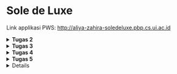 # Sole de Luxe
Link applikasi PWS: http://aliya-zahira-soledeluxe.pbp.cs.ui.ac.id

<details>
<Summary><b>Tugas 2</b></summary>

# Tugas 2: Implementasi Model-View-Template (MVT) pada Django
Link applikasi PWS: http://aliya-zahira-soledeluxe.pbp.cs.ui.ac.id

## Langkah-langkah pembuatan project
Berikut adalah beberapa langkah-langkah yang saya lakukan untuk membuat project ini
- Melakukan instalasi python, django, dan github.
- Mengaktifkan virtual environment
- Menambahkan beberapa dependencies pada requirements dan juga melakukan instalasi requirements itu sendiri serta membuat projek Django
- Melakukan konfigurasi server dan menjalankan server itu sendiri lalu menonaktifkan server dan virtual environment
- Mengunggah projek ke github dengan melakukan command push
- Membuat project dan aplikasi dengan startapp serta mendaftarkan applikasi main ke dalam project
- Mengganti isian dari berkas models.py dengan atribut yang sesuai, setelah itu melakukan migrasi model
- Menambahkan data-data yang diperlukan pada berkas views.py
- Membuat berkas main.html yang berisi kustomisasi tampilan sesuai yang diinginkan, lalu membuat konfigurasi routing URL
- Melakukan pembaruan/update pada github dan melakukan deployment hasil ke PWS

## Buatlah bagan yang berisi request client ke web aplikasi berbasis Django beserta responnya dan jelaskan pada bagan tersebut kaitan antara urls.py, views.py, models.py, dan berkas html.
![Flow Diagram](diagram.jpeg)
- urls.py: untuk menerima request yang sesuai dan menghubungkan pola request tersebut ke views
- template: menyusun tampilan akhir dari aplikasi
- views.py: mengelola logika dari aplikasi
- models.py: berisi skema yang telah dimodifikasi tentang data

## Jelaskan fungsi git dalam pengembangan perangkat lunak!
Git membantu programmer melacak perubahan basis kode, sehingga dapat memudahkan programmer dalam mengelola dan berkolaborasi dalam pembuatan project. Git membantu programmer untuk mengerjakan project yang sama secara bersamaan. Selain itu, git juga sangat membantu dalam pengembangan program karena menyediakan riwayat perubahan dan memungkinkan programmer uuntuk melakukan pengembalian project ke versi sebelumnya.

## Menurut Anda, dari semua framework yang ada, mengapa framework Django dijadikan permulaan pembelajaran pengembangan perangkat lunak?
Django dipilih karena kelengkapan fitur yang dimiliki karena Django telah menyediakan banyak fitur bawaan yang dapat memudahkan pengembangan aplikasi. Selanjutnya, Django memiliki dokumentasi yang lengkap sehingga dapat membantu programmer pemula untuk mengatasi masalah dan belajar lebih cepat.

## Mengapa model pada Django disebut sebagai ORM?
Model pada Django disebut ORM (Object-Relational Mapping) karena ORM menghubungkan objek Python dengan tabel dalam database relasional. Dengan ORM, pengembang dapat berinteraksi dengan database menggunakan kode Python, menghindari penulisan SQL secara langsung, dan memungkinkan pengelolaan data yang efisien melalui pemetaan objek ke format tabel.

</details>

<details>
<Summary><b>Tugas 3</b></summary>

# Tugas 3
## Jelaskan mengapa kita memerlukan data delivery dalam pengimplementasian sebuah platform?
Data delivery sangat penting dalam implementasi sebuah platform karena membantu meningkatkan efisiensi dengan memastikan bahwa data yang diperlukan oleh pengguna atau aplikasi tersedia tepat waktu dan dalam format yang sesuai. Selain itu, proses data delivery juga berkontribusi pada peningkatan kecepatan platform dan memastikan bahwa data yang disajikan akurat serta konsisten. Data delivery juga mendukung skalabilitas dengan memungkinkan platform menangani volume data yang meningkat seiring waktu, serta memastikan bahwa platform responsif terhadap perubahan dan pembaruan data secara real-time. Selain itu, aspek keamanan dalam data delivery melibatkan perlindungan data selama transmisi, menjaga data tetap aman dari akses yang tidak sah.

## Menurutmu, mana yang lebih baik antara XML dan JSON? Mengapa JSON lebih populer dibandingkan XML?
Saya lebih memilih JSON karena karena formatnya yang lebih sederhana dan ringkas sehingga memudahkan penulisan, pembacaan, dan pemahaman data. Selain itu, JSON memiliki ukuran data yang lebih kecil dan parsing yang lebih cepat, karena itulah JSON meningkatkan efisiensi dan kinerja aplikasi, terutama di lingkungan web. Beberapa alasan diatas juga menyebabkan JSON lebih popular penggunaannya dibanding XML.

## Jelaskan fungsi dari method is_valid() pada form Django dan mengapa kita membutuhkan method tersebut?
Method `is_valid()` pada form Django berfungsi untuk memeriksa apakah data yang dikirimkan melalui form memenuhi semua kriteria validasi yang telah ditentukan. Dengan menggunakan `is_valid()`, kita dapat memastikan bahwa data valid sebelum melanjutkan ke langkah berikutnya, seperti menyimpan data ke database atau memproses informasi lebih lanjut. Method ini juga menangani dan menyimpan pesan kesalahan jika ada input yang tidak valid, sehingga memudahkan kita untuk memberikan umpan balik yang relevan kepada pengguna.

## Mengapa kita membutuhkan csrf_token saat membuat form di Django? Apa yang dapat terjadi jika kita tidak menambahkan csrf_token pada form Django? Bagaimana hal tersebut dapat dimanfaatkan oleh penyerang?
CSRF (Cross-Site Request Forgery) token diperlukan dalam form Django untuk melindungi situs web dari serangan di mana penyerang mencoba mengirimkan permintaan palsu atas nama pengguna tanpa izin. Jika `csrf_token` tidak ditambahkan pada form, penyerang bisa membuat form palsu di situs lain yang mengirimkan data berbahaya ke situs web kita. Ini bisa menyebabkan tindakan yang tidak diinginkan, seperti perubahan data pengguna atau akses yang tidak sah. Dengan `csrf_token`, Django memastikan bahwa hanya permintaan yang sah dan berasal dari pengguna yang sebenarnya yang akan diproses.

## Jelaskan bagaimana cara kamu mengimplementasikan checklist di atas secara step-by-step (bukan hanya sekadar mengikuti tutorial).
### 1. Membuat input form untuk menambahkan objek model pada app sebelumnya.
Langkah pertama yang saya lakukan untuk membuat input form adalah dengan membuat berkas baru bernama forms.py dan meng import form tersebut dalam berkas views.py. Selanjutnya, saya membuat fungsi khusus yang akan menerima request entry dan meng import nya pada berkas urls.py dan membuat berkas HTML baru yang berisi entry dari form tersebut.

### 2. Tambahkan 4 fungsi views baru untuk melihat objek yang sudah ditambahkan dalam format XML, JSON, XML by ID, dan JSON by ID.
Untuk data dalam format XML dan JSON, pertama-tama saya menambahkan impor `HttpResponse` dan `serializers` pada berkas `views.py`. Kemudian, saya membuat fungsi baru yang menerima parameter `request` dan mengembalikan data dalam format XML menggunakan `HttpResponse`. Fungsi ini akan membangun data XML dan mengembalikannya dengan tipe konten yang sesuai. Selanjutnya, saya membuat fungsi serupa yang juga menerima parameter `request`, tetapi mengembalikan data dalam format JSON. Fungsi ini akan menggunakan `HttpResponse` dengan tipe konten `application/json`. Terakhir, saua membuat dua fungsi tambahan untuk menangani data dengan ID tertentu. Fungsi-fungsi ini akan menyimpan hasil query berdasarkan ID dan mengembalikannya dalam format XML atau JSON dengan menggunakan `HttpResponse`, serta mengatur tipe konten menjadi `application/xml` atau `application/json`, sesuai dengan format yang diminta.

### 3. Membuat routing URL untuk masing-masing views yang telah ditambahkan pada poin 2.
Pertama, tambahkan impor untuk fungsi-fungsi yang telah dibuat sebelumnya, yaitu `show_xml`, `show_json`, `show_xml_by_id`, dan `show_json_by_id`, ke dalam berkas `views.py`. Setelah itu, tambahkan path URL untuk keempat fungsi tersebut ke dalam berkas `urls.py`. Setelah melakukan import beberapa function tadi, maka function tersebut dapat diakses pada rute yang sesuai di aplikasi Django dan memungkinkan pengguna untuk melihat data dalam format XML dan JSON serta mengakses objek berdasarkan ID melalui URL yang telah ditentukan.

## Mengakses keempat URL di poin 2 menggunakan Postman, membuat screenshot dari hasil akses URL pada Postman, dan menambahkannya ke dalam README.md.
### URL XML
![Flow Diagram](XML.jpeg)
### URL XML by ID
![Flow Diagram](XML_by_ID.jpeg)
### URL JSON
![Flow Diagram](JSON.jpeg)
### URL JSON by ID
![Flow Diagram](JSON_by_ID.jpeg)

</details>

<details>
<Summary><b>Tugas 4</b></summary>

# Tugas 4
## 1. Apa perbedaan antara HttpResponseRedirect() dan redirect()
### - HttpResponseRedirect()
**HttpResponseRedirect()** adalah turunan dari **HttpResponse** yang menghasilkan respons pengalihan ke klien. Fungsinya adalahh untuk mengarahkan pengguna ke URL spesifik dengan mengirim objek **HttpResponse** yang berisi kode status HTTP 302
### - redirect()
**redirect()** merupakan fungsi shortcut yang lebih praktis dan fleksibel untuk mengelola pengalihan. Fungsi ini memudahkan pengalihan tanpa perlu secara manual menentukan URL, terutama saat menggunakan nama view atau objek.

## 2. Jelaskan cara kerja penghubungan model Product dengan User!
Penghubungan model **ShoeEntry** dengan model **User** dilakukan menggunakan field **ForeignKey**. Field **user** mengacu pada model **User** dari Django yang memungkinkan setiap entry sepatu dikaitkan dengan pengguna yang terdaftar. Dengan argumen **on_delete_models.CASCADE**, apabila pengguna dihapus, maka semua entry sepatu yang berkaitan dengan pengguna tersebut juga akan terhapus secara otomatis. Adanya relasi ini memungkinkan pengguna untuk mengelola data mereka.

## 3. Apa perbedaan antara authentication dan authorization, apakah yang dilakukan saat pengguna login? Jelaskan bagaimana Django mengimplementasikan kedua konsep tersebut.
### - Authentication
Authentication merupakan proses verifikasi identitas pengguna. Proses ini akan memeriksa validitas kredensial pengguna seperti username dan password. 
### - Authorization
Authorization merupakan proses yang terjadi setelah penggun berhasil melalui tahap authentication. Authorization adalah proses yang mengatur hak akses pengguna terhadap suatu aplikasi. Authorization menentukan apa yang dapat dilakukan oleh pengguna setelah melewati tahap authentication. Contohnya, tahap selanjutnya setelah authentication pada web Sole de Luxe adalah user dapat menambahkan shoes entry beserta atributnya. 

## 4. Bagaimana Django mengingat pengguna yang telah login? Jelaskan kegunaan lain dari cookies dan apakah semua cookies aman digunakan?
Django mengingat pengguna yang telah login menggunakan session dan cookies, di mana session ID disimpan dalam cookie di browser untuk mengaitkan pengguna dengan data sesi mereka di server. Selain autentikasi, cookies juga digunakan untuk menyimpan preferensi pengguna, melacak aktivitas, dan meningkatkan keamanan. Namun, tidak semua cookies aman. Untuk menjaga keamanan, cookies sebaiknya hanya dikirim melalui HTTPS (Secure), tidak diakses oleh JavaScript (HttpOnly), dibatasi untuk domain yang sama (SameSite), dan data sensitif dienkripsi. Praktik ini memastikan keamanan dan integritas sesi pengguna di Django.

## 5. Jelaskan bagaimana cara kamu mengimplementasikan checklist di atas secara step-by-step (bukan hanya sekadar mengikuti tutorial).
### 1. Membuat form untuk registrasi
Langkah pertama yang saya lakukan akan membuat form registrasi. Pada tahap ini menambahkan **UserCreationForm** dan **messages** untuk memudahkan pembuatan formulir pendaftaran pengguna. 
### 2. Membuat form login, logout, dan merestriksi akses halaman main
Untuk membuat form login, saya menambahkan **authenticate**, **login** dan **AuthenticationForm** pada views serta mendefinisikan fungsi **login_user**. Untuk membuat form logout, saya menambahkan sebuah fungsi bernama **logout_user** untuk menghapus sesi pengguna. Selanjutnya saya menambahkan **@login_required** untuk membatasi akses pengguna ke halaman main, sehingga login diperlukan untuk mengaksesnya.
### 3. Menambahkan cookies
Saya menggunakan cookie untuk menyimpan waktu login terakhir dengan **response.set_cookie('last_login')** pada fungsi **login_user** dan menambahkan **response.delete_cookie('last_login')** pada **logout_user** untuk menghapus cookie setelah pengguna logout.
### 4. Menghubungan model dengan User
Pada tahap ini saya menambahkan field **user = models.ForeignKey(User, on_delete=models.CASCADE)** pada model **ShoesEntry** di models.py. Setelah itu, saya menetapkan **shoes_entry.user = request.user** di **create_shoes_entry** dan filter entri di **show_main** dengan **ShoesEntry.objects.filter(user=request.user)**. Lalu, saya melakukan migrations terhadap model dan mengatur variabel **DEBUG** pada settings.
### 4. Membuat dummy data
Sebelum melakukan migration, saya sudah membuat satu user. Setelah itu, saya mendefinisikan satu akun user lagi beserta 3 dummy data di masing-masing akun. 

</details>

<details>
<Summary><b>Tugas 5</b></summary>

# Tugas 5

## 1. Jika terdapat beberapa CSS selector untuk suatu elemen HTML, jelaskan urutan prioritas pengambilan CSS selector tersebut!
Inline Styles: Memiliki prioritas tertinggi karena diterapkan langsung pada elemen HTML.
ID Selectors: Menggunakan ID elemen, ditandai dengan simbol #, memiliki prioritas setelah inline styles.
Class, Attribute, dan Pseudo-Class Selectors: Prioritasnya berada di bawah ID selectors, contohnya seperti .classname, [type="text"], dan :hover.
Element dan Pseudo-Element Selectors: Memiliki prioritas terendah, misalnya untuk elemen HTML seperti div, h1, atau p.
Aturan !important: Mengabaikan semua aturan lain dan langsung diterapkan meskipun ada selector dengan prioritas lebih tinggi.

## 2. Mengapa responsive design menjadi konsep yang penting dalam pengembangan aplikasi web? Berikan contoh aplikasi yang sudah dan belum menerapkan responsive design!
Karena programmer tidak mungkin bisa memprediksi perangkat apa yang akan digunakan oleh pengguna untuk mengakses website. Oleh karena itu, penting untuk menyesuaikan desain agar tampilan website tetap optimal di berbagai perangkat dengan ukuran layar yang beragam, seperti ponsel, tablet, laptop, atau komputer desktop. Tanpa responsive design, tampilan website bisa menjadi tidak rapi dan sulit digunakan pada perangkat yang berbeda.

Contoh aplikasi yang sudah menerapkan responsive design untuk desktop dan tampilan mobile adalah Tokopedia, sementara aplikasi yang belum menerapkan responsive design adalah elearning.universityX.edu. 

## 3. Jelaskan perbedaan antara margin, border, dan padding, serta cara untuk mengimplementasikan ketiga hal tersebut!
Margin, border, dan padding adalah tiga properti CSS yang digunakan untuk mengatur ruang di sekitar elemen HTML, dan masing-masing memiliki fungsi yang berbeda:

- Margin: Adalah ruang di luar elemen, yang memisahkan elemen dari elemen lainnya di sekitar Margin tidak mempengaruhi ukuran elemen itu sendiri.
Cara implementasi:
```css
div {
    margin: 20px; /* Menambahkan margin 20px di sekitar elemen */
}
```

- Border: Adalah garis yang mengelilingi elemen, dan berada di antara margin dan padding. Border memisahkan konten elemen dari margin dan menambah visual boundary pada elemen.
Cara implementasi:
```css
div {
    border: 2px solid black; /* Membuat border dengan ketebalan 2px, tipe solid, dan warna hitam */
}
```

- Padding: Adalah ruang di dalam elemen, antara konten elemen dan border. Padding menambah jarak antara isi elemen (seperti teks atau gambar) dengan tepi elemen.
Cara implementasi:
```css
div {
    padding: 15px; /* Menambahkan jarak 15px antara konten dan border elemen */
}
```

## 4. Jelaskan konsep flex box dan grid layout beserta kegunaannya!
Flexbox adalah Model tata letak satu dimensi yang mengatur elemen dalam satu baris atau kolom.
Kegunaan:
- Menyusun elemen secara fleksibel.
- Memudahkan responsivitas dan penyesuaian ukuran.
- Mengatur penyelarasan dan distribusi ruang antar elemen.

Grid Layout adalah model tata letak dua dimensi yang memungkinkan pengaturan elemen dalam baris dan kolom secara bersamaan.
Kegunaan:
- Mengatur tata letak kompleks dengan lebih mudah.
- Membagi halaman menjadi grid yang dapat disesuaikan.
- Memungkinkan pengaturan posisi elemen di dalam grid dengan kontrol yang lebih baik.
- Kedua metode ini sangat berguna untuk menciptakan tata letak yang responsif dan terorganisir dalam desain web.

## 5. Jelaskan bagaimana cara kamu mengimplementasikan checklist di atas secara step-by-step (bukan hanya sekadar mengikuti tutorial)!
- Pertama untuk mengimplementasikan edit dan delete, saya lakuka dengan membuat function edit_shoes dan delete_shoes di file views lalu melakukan routing pada url path
- Selanjutnya untuk kustomisasi design saya mengintegrasikan Tailwind ke dalam proyek ini, saya melakukan modifikasi pada file base.html agar dapat menghubungkan template Django dengan Tailwind serta menyesuaikan tampilan untuk berbagai perangkat (mobile). Lalu, saya melakukan penyesuaian pada setiap template sesuai dengan tema aplikasi yang saya inginkan. Setiap produk dalam daftar produk akan ditampilkan di shoes_display_card.html beserta model yang relevan. Pada setiap kartu produk, saya menambahkan tombol untuk mengedit dan menghapus entri di bagian bawah kartu agar pengguna lebih mudah melakukan penyesuaian. Terakhir, untuk menambahkan navigasi bar pada website, saya membuat file baru dengan nama navbar.html. Desain navigasi bar dibagi menjadi dua bagian, yaitu untuk desktop dan mobile (dengan tombol burger), lalu saya menyertakan navbar ini pada semua template halaman yang diinginkan.
</details>

<details>

# Tugas 6

## 1. Jelaskan manfaat dari penggunaan JavaScript dalam pengembangan aplikasi web!
JavaScript memiliki beberapa manfaat dalam pengembangan aplikasi web, contohnya dalam menambahkan interaktivitas dan efek visual, memproses data di sisi klien untuk mengurangi beban server, serta mendukung komunikasi asinkron dengan server menggunakan AJAX tanpa memuat ulang halaman. Selain itu, JavaScript memungkinkan pengembangan antarmuka pengguna yang dinamis melalui framework seperti React dan Angular, serta memfasilitasi akses ke berbagai API untuk integrasi fungsionalitas tambahan.

## 2. Jelaskan fungsi dari penggunaan await ketika kita menggunakan fetch()! Apa yang akan terjadi jika kita tidak menggunakan await?
Fungsi dari penggunaan `await` saat menggunakan `fetch()` adalah untuk menunggu hasil dari permintaan HTTP sebelum melanjutkan eksekusi kode. Dengan `await`, eksekusi akan terhenti sampai `fetch()` menyelesaikan permintaannya dan mengembalikan respons. Ini membuat kode lebih mudah dibaca dan memungkinkan penanganan hasil dengan cara yang lebih terstruktur.

Jika kita tidak menggunakan `await`, `fetch()` akan mengembalikan sebuah *Promise* segera setelah dipanggil, tanpa menunggu respons dari server. Ini berarti eksekusi kode akan terus berjalan, dan kita mungkin mencoba mengakses data dari respons yang belum ada, yang dapat menyebabkan kesalahan atau perilaku yang tidak diinginkan. Selain itu, kita perlu menangani *Promise* secara eksplisit menggunakan `.then()` dan `.catch()` untuk mengelola hasil dan kesalahan.

## 3. Mengapa kita perlu menggunakan decorator csrf_exempt pada view yang akan digunakan untuk AJAX POST?
Kita perlu menggunakan decorator @csrf_exempt pada view yang akan digunakan untuk AJAX POST karena:
- Keamanan CSRF: Secara default, Django melindungi aplikasi dari serangan Cross-Site Request Forgery (CSRF) dengan memerlukan token CSRF pada setiap permintaan POST. Token ini harus disertakan dalam permintaan untuk memverifikasi bahwa permintaan tersebut berasal dari pengguna yang sah.
- Permintaan AJAX: Saat menggunakan AJAX, seringkali kita tidak mengirimkan token CSRF secara otomatis. Jika kita tidak menggunakan decorator @csrf_exempt, Django akan menolak permintaan POST yang tidak menyertakan token CSRF yang valid, sehingga mengakibatkan kesalahan 403 Forbidden.
- Penggunaan yang Aman: Dengan menggunakan @csrf_exempt, kita mengizinkan view tertentu untuk menerima permintaan POST tanpa memerlukan token CSRF, tetapi harus diingat bahwa ini dapat mengurangi keamanan. Oleh karena itu, sebaiknya digunakan dengan hati-hati, dan hanya pada endpoint yang dianggap aman.

## 4. Pada tutorial PBP minggu ini, pembersihan data input pengguna dilakukan di belakang (backend) juga. Mengapa hal tersebut tidak dilakukan di frontend saja?
Pembersihan data input pengguna sebaiknya dilakukan di backend karena beberapa alasan penting. Pertama, keamanan menjadi faktor utama, karena data dari frontend dapat dimanipulasi oleh pengguna yang tidak bertanggung jawab, sehingga pembersihan di backend mencegah data berbahaya masuk ke server. Selain itu, backend mampu menerapkan validasi yang lebih kompleks dan ketat, menjaga integritas data dengan memastikan bahwa data yang disimpan di database memenuhi kriteria tertentu. Pembersihan di backend juga mendukung berbagai klien, sehingga memastikan semua data, terlepas dari sumbernya, diproses secara konsisten. Terakhir, backend dapat memberikan umpan balik yang lebih akurat tentang kesalahan dan cara memperbaikinya, meningkatkan pengalaman pengguna secara keseluruhan.

## 5. Jelaskan bagaimana cara kamu mengimplementasikan checklist di atas secara step-by-step (bukan hanya sekadar mengikuti tutorial)!
Pertama, saya membuat permintaan AJAX GET untuk mengambil data produk dari pengguna yang sudah login, lalu menampilkannya dalam kartu produk yang di-render secara dinamis di halaman utama. Saya membuat fungsi untuk menambahkan produk di views dan menyesuaikan main.html agar sesuai dengan tampilan kartu, sementara card.html tidak digunakan lagi.

Selanjutnya, saya menambahkan tombol yang membuka modal berisi formulir untuk menambah produk. Setelah formulir disubmit menggunakan AJAX POST, modal akan tertutup otomatis, formulir di-reset, dan halaman akan menampilkan data terbaru tanpa reload. Untuk keamanan, saya menggunakan token CSRF pada setiap permintaan POST untuk mencegah serangan CSRF. Saya juga menambahkan jalur di urls.py untuk mengarahkan permintaan POST ke view yang menyimpan data produk ke dalam database. Setelah formulir berhasil disubmit, modal akan tertutup, formulir di-reset, dan halaman diperbarui tanpa reload. Pesan "this input cannot be blank" hanya muncul untuk input non-AJAX dengan kode <img src=x onerror="alert('XSS!');"> dan belum berlaku untuk input AJAX, yang memerlukan pemahaman JavaScript yang lebih mendalam.
</details>